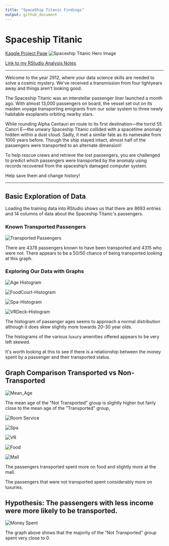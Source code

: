 ```yaml
---
title: "SpaceShip Titanic Findings"
output: github_document
---
```


# Spaceship Titanic
[Kaggle Project Page](https://www.kaggle.com/competitions/spaceship-titanic)
![Spaceship Titanic Hero Image](https://github.com/somas1/CT/blob/main/Spaceship%20Titanic/joel-filipe-QwoNAhbmLLo-unsplash.jpg)

[Link to my RStudio Analysis Notes](https://github.com/somas1/CT/blob/main/Spaceship%20Titanic/Spaceship-Titanic.Rmd)

---

Welcome to the year 2912, where your data science skills are needed to solve a cosmic mystery. We've received a transmission from four lightyears away and things aren't looking good.

The Spaceship Titanic was an interstellar passenger liner launched a month ago. With almost 13,000 passengers on board, the vessel set out on its maiden voyage transporting emigrants from our solar system to three newly habitable exoplanets orbiting nearby stars.

While rounding Alpha Centauri en route to its first destination—the torrid 55 Cancri E—the unwary Spaceship Titanic collided with a spacetime anomaly hidden within a dust cloud. Sadly, it met a similar fate as its namesake from 1000 years before. Though the ship stayed intact, almost half of the passengers were transported to an alternate dimension!

To help rescue crews and retrieve the lost passengers, you are challenged to predict which passengers were transported by the anomaly using records recovered from the spaceship’s damaged computer system.

Help save them and change history!

---

## Basic Exploration of Data

Loading the training data into RStudio shows us that there are 8693 entries and 14 columns of data about the Spaceship Titanic's passengers.

### Known Transported Passengers

![Transported Passengers](https://github.com/somas1/CT/blob/main/Spaceship%20Titanic/spaceship-titanic/transported_bar_graph.png)

There are 4378 passengers known to have been transported and 4315 who were not. There appears to be a 50/50 chance of being transported looking at this graph.

### Exploring Our Data with Graphs

![Age Histogram](https://github.com/somas1/CT/blob/main/Spaceship%20Titanic/spaceship-titanic/Age%20Histogrampng.png)

![FoodCourt-Histogram](https://github.com/somas1/CT/blob/main/Spaceship%20Titanic/spaceship-titanic/FoodCourt-Histogram.png)

![Spa-Histogram](https://github.com/somas1/CT/blob/main/Spaceship%20Titanic/spaceship-titanic/Spa-Histogram.png)

![VRDeck-Histogram](https://github.com/somas1/CT/blob/main/Spaceship%20Titanic/spaceship-titanic/VRDeck-Histogram.png)

The histogram of passenger ages seems to approach a normal distribution although it does skew slightly more towards 20-30 year olds. 

The histograms of the various luxury amenities offered appears to be very left skewed.

It's worth looking at this to see if there is a relationship between the money spent by a passenger and their transported status.

## Graph Comparison Transported vs Non-Transported

![Mean_Age](https://github.com/somas1/CT/blob/main/Spaceship%20Titanic/spaceship-titanic/Mean_Age.png)

The mean age of the "Not Transported" group is slightly higher but fairly close to the mean age of the "Transported" group,

![Room Service](https://github.com/somas1/CT/blob/main/Spaceship%20Titanic/spaceship-titanic/Room%20Service.png)

![Spa](https://github.com/somas1/CT/blob/main/Spaceship%20Titanic/spaceship-titanic/Spa.png)

![VR](https://github.com/somas1/CT/blob/main/Spaceship%20Titanic/spaceship-titanic/VR.png)

![Food](https://github.com/somas1/CT/blob/main/Spaceship%20Titanic/spaceship-titanic/Food.png)

![Mall](https://github.com/somas1/CT/blob/main/Spaceship%20Titanic/spaceship-titanic/Mall.png)

The passengers transported spent more on food and slightly more at the mall. 

The passengers that were not transported spent considerably more on luxuries.

## Hypothesis: The passengers with less income were more likely to be transported.

![Money Spent](https://github.com/somas1/CT/blob/main/Spaceship%20Titanic/spaceship-titanic/transported-violin.png)

The graph above shows that the majority of the "Not Transported" group spent very close to 0. 







